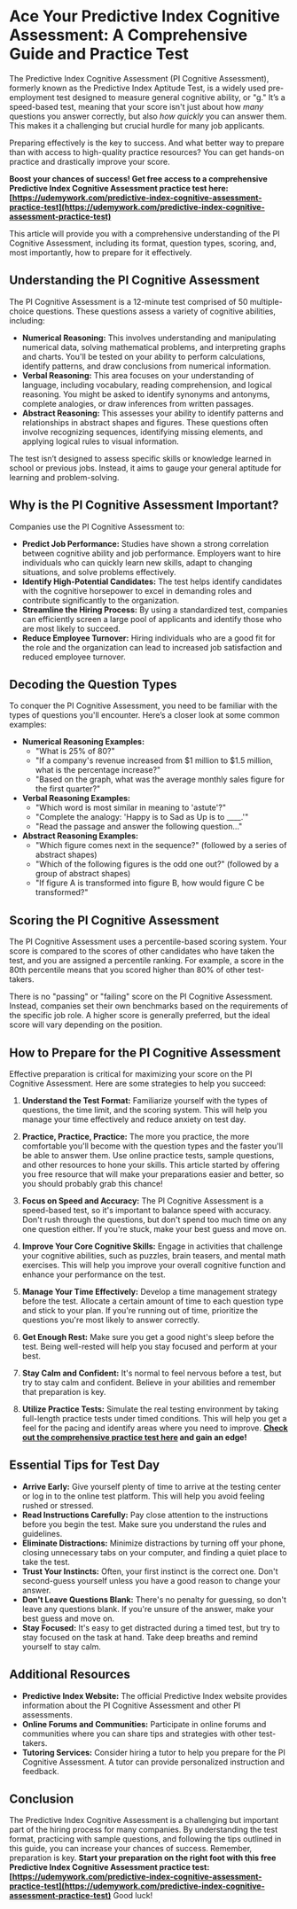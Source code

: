 # Ace Your Predictive Index Cognitive Assessment: A Comprehensive Guide and Practice Test

The Predictive Index Cognitive Assessment (PI Cognitive Assessment), formerly known as the Predictive Index Aptitude Test, is a widely used pre-employment test designed to measure general cognitive ability, or "g." It’s a speed-based test, meaning that your score isn't just about how *many* questions you answer correctly, but also *how quickly* you can answer them. This makes it a challenging but crucial hurdle for many job applicants.

Preparing effectively is the key to success. And what better way to prepare than with access to high-quality practice resources? You can get hands-on practice and drastically improve your score.

**Boost your chances of success! Get free access to a comprehensive Predictive Index Cognitive Assessment practice test here: [https://udemywork.com/predictive-index-cognitive-assessment-practice-test](https://udemywork.com/predictive-index-cognitive-assessment-practice-test)**

This article will provide you with a comprehensive understanding of the PI Cognitive Assessment, including its format, question types, scoring, and, most importantly, how to prepare for it effectively.

## Understanding the PI Cognitive Assessment

The PI Cognitive Assessment is a 12-minute test comprised of 50 multiple-choice questions. These questions assess a variety of cognitive abilities, including:

*   **Numerical Reasoning:** This involves understanding and manipulating numerical data, solving mathematical problems, and interpreting graphs and charts. You'll be tested on your ability to perform calculations, identify patterns, and draw conclusions from numerical information.
*   **Verbal Reasoning:** This area focuses on your understanding of language, including vocabulary, reading comprehension, and logical reasoning. You might be asked to identify synonyms and antonyms, complete analogies, or draw inferences from written passages.
*   **Abstract Reasoning:** This assesses your ability to identify patterns and relationships in abstract shapes and figures. These questions often involve recognizing sequences, identifying missing elements, and applying logical rules to visual information.

The test isn’t designed to assess specific skills or knowledge learned in school or previous jobs. Instead, it aims to gauge your general aptitude for learning and problem-solving.

## Why is the PI Cognitive Assessment Important?

Companies use the PI Cognitive Assessment to:

*   **Predict Job Performance:** Studies have shown a strong correlation between cognitive ability and job performance. Employers want to hire individuals who can quickly learn new skills, adapt to changing situations, and solve problems effectively.
*   **Identify High-Potential Candidates:** The test helps identify candidates with the cognitive horsepower to excel in demanding roles and contribute significantly to the organization.
*   **Streamline the Hiring Process:** By using a standardized test, companies can efficiently screen a large pool of applicants and identify those who are most likely to succeed.
*   **Reduce Employee Turnover:** Hiring individuals who are a good fit for the role and the organization can lead to increased job satisfaction and reduced employee turnover.

## Decoding the Question Types

To conquer the PI Cognitive Assessment, you need to be familiar with the types of questions you'll encounter. Here’s a closer look at some common examples:

*   **Numerical Reasoning Examples:**
    *   "What is 25% of 80?"
    *   "If a company's revenue increased from $1 million to $1.5 million, what is the percentage increase?"
    *   "Based on the graph, what was the average monthly sales figure for the first quarter?"
*   **Verbal Reasoning Examples:**
    *   "Which word is most similar in meaning to 'astute'?"
    *   "Complete the analogy: 'Happy is to Sad as Up is to ____.'"
    *   "Read the passage and answer the following question..."
*   **Abstract Reasoning Examples:**
    *   "Which figure comes next in the sequence?" (followed by a series of abstract shapes)
    *   "Which of the following figures is the odd one out?" (followed by a group of abstract shapes)
    *   "If figure A is transformed into figure B, how would figure C be transformed?"

## Scoring the PI Cognitive Assessment

The PI Cognitive Assessment uses a percentile-based scoring system. Your score is compared to the scores of other candidates who have taken the test, and you are assigned a percentile ranking. For example, a score in the 80th percentile means that you scored higher than 80% of other test-takers.

There is no "passing" or "failing" score on the PI Cognitive Assessment. Instead, companies set their own benchmarks based on the requirements of the specific job role. A higher score is generally preferred, but the ideal score will vary depending on the position.

## How to Prepare for the PI Cognitive Assessment

Effective preparation is critical for maximizing your score on the PI Cognitive Assessment. Here are some strategies to help you succeed:

1.  **Understand the Test Format:** Familiarize yourself with the types of questions, the time limit, and the scoring system. This will help you manage your time effectively and reduce anxiety on test day.

2.  **Practice, Practice, Practice:** The more you practice, the more comfortable you'll become with the question types and the faster you'll be able to answer them. Use online practice tests, sample questions, and other resources to hone your skills. This article started by offering you free resource that will make your preparations easier and better, so you should probably grab this chance!

3.  **Focus on Speed and Accuracy:** The PI Cognitive Assessment is a speed-based test, so it's important to balance speed with accuracy. Don't rush through the questions, but don't spend too much time on any one question either. If you're stuck, make your best guess and move on.

4.  **Improve Your Core Cognitive Skills:** Engage in activities that challenge your cognitive abilities, such as puzzles, brain teasers, and mental math exercises. This will help you improve your overall cognitive function and enhance your performance on the test.

5.  **Manage Your Time Effectively:** Develop a time management strategy before the test. Allocate a certain amount of time to each question type and stick to your plan. If you're running out of time, prioritize the questions you're most likely to answer correctly.

6.  **Get Enough Rest:** Make sure you get a good night's sleep before the test. Being well-rested will help you stay focused and perform at your best.

7.  **Stay Calm and Confident:** It's normal to feel nervous before a test, but try to stay calm and confident. Believe in your abilities and remember that preparation is key.

8.  **Utilize Practice Tests:** Simulate the real testing environment by taking full-length practice tests under timed conditions. This will help you get a feel for the pacing and identify areas where you need to improve. **[Check out the comprehensive practice test here](https://udemywork.com/predictive-index-cognitive-assessment-practice-test) and gain an edge!**

## Essential Tips for Test Day

*   **Arrive Early:** Give yourself plenty of time to arrive at the testing center or log in to the online test platform. This will help you avoid feeling rushed or stressed.
*   **Read Instructions Carefully:** Pay close attention to the instructions before you begin the test. Make sure you understand the rules and guidelines.
*   **Eliminate Distractions:** Minimize distractions by turning off your phone, closing unnecessary tabs on your computer, and finding a quiet place to take the test.
*   **Trust Your Instincts:** Often, your first instinct is the correct one. Don't second-guess yourself unless you have a good reason to change your answer.
*   **Don't Leave Questions Blank:** There's no penalty for guessing, so don't leave any questions blank. If you're unsure of the answer, make your best guess and move on.
*   **Stay Focused:** It's easy to get distracted during a timed test, but try to stay focused on the task at hand. Take deep breaths and remind yourself to stay calm.

## Additional Resources

*   **Predictive Index Website:** The official Predictive Index website provides information about the PI Cognitive Assessment and other PI assessments.
*   **Online Forums and Communities:** Participate in online forums and communities where you can share tips and strategies with other test-takers.
*   **Tutoring Services:** Consider hiring a tutor to help you prepare for the PI Cognitive Assessment. A tutor can provide personalized instruction and feedback.

## Conclusion

The Predictive Index Cognitive Assessment is a challenging but important part of the hiring process for many companies. By understanding the test format, practicing with sample questions, and following the tips outlined in this guide, you can increase your chances of success. Remember, preparation is key. **Start your preparation on the right foot with this free Predictive Index Cognitive Assessment practice test: [https://udemywork.com/predictive-index-cognitive-assessment-practice-test](https://udemywork.com/predictive-index-cognitive-assessment-practice-test)** Good luck!

